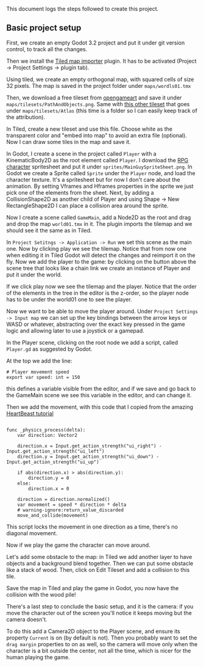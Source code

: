 This document logs the steps followed to create this project.

## Basic project setup
First, we create an empty Godot 3.2 project and put it under git version control, to track all the changes.

Then we install the [Tiled map importer](https://github.com/vnen/godot-tiled-importer) plugin. It has to be activated (Project -> Project Settings -> plugin tab).

Using tiled, we create an empty orthogonal map, with squared cells of size 32 pixels.
The map is saved in the project folder under `maps/wordls01.tmx`

Then, we download a free tileset from [opengameart](https://opengameart.org/content/rpg-tiles-cobble-stone-paths-town-objects) and save it under `maps/tilesets/PathAndObjects.png`.
Same with [this other tileset](https://opengameart.org/content/lpc-tile-atlas) that goes under `maps/tilesets/Atlas` (this time is a folder so I can easily keep track of the attribution).

In Tiled, create a new tileset and use this file. Choose white as the transparent color and "embed into map" to avoid an extra file (optional).
Now I can draw some tiles in the map and save it.

In Godot, I create a scene in the project called `Player` with a KinematicBody2D as the root element called `Player`.
I download the [RPG character](https://opengameart.org/content/rpg-character) spritesheet and put it under `sprites/MainGuySpriteSheet.png`.
In Godot we create a Sprite called `Sprite` under the `Player` node, and load the character texture. It's a spritesheet but for now I don't care about the animation. By setting Vframes and Hframes properties in the sprite we just pick one of the elements from the sheet.
Next, by adding a CollisionShape2D as another child of Player and using Shape -> New RectangleShape2D I can place a collision area around the sprite.

Now I create a scene called `GameMain`, add a Node2D as the root and drag and drop the map `world01.tmx` in it.
The plugin imports the tilemap and we should see it the same as in Tiled.

In `Project Setitngs -> Application -> Run` we set this scene as the main one. Now by clicking play we see the tilemap.
Notice that from now one when editing it in Tiled Godot will detect the changes and reimport it on the fly.
Now we add the player to the game: by clicking on the button above the scene tree that looks like a chain link we create an instance of Player and put it under the world.

If we click play now we see the tilemap and the player. Notice that the order of the elements in the tree in the editor is the z-order, so the player node has to be under the world01 one to see the player.

Now we want to be able to move the player around.
Under `Project Settings -> Input map` we can set up the key bindings between the arrow keys or WASD or whatever, abstracting over the exact key pressed in the game logic and allowing later to use a joystick or a gamepad.

In the Player scene, clicking on the root node we add a script, called `Player.gd` as suggested by Godot.

At the top we add the line:

    # Player movement speed
    export var speed: int = 150

this defines a variable visible from the editor, and if we save and go back to the GameMain scene we see this variable in the editor, and can change it.

Then we add the movement, with this code that I copied from the amazing [HeartBeast tutorial](https://youtu.be/TQKXU7iSWUU?t=30)

```GDScript

func _physics_process(delta):
    var direction: Vector2

    direction.x = Input.get_action_strength("ui_right") - Input.get_action_strength("ui_left")
    direction.y = Input.get_action_strength("ui_down") - Input.get_action_strength("ui_up")

    if abs(direction.x) > abs(direction.y):
        direction.y = 0
    else:
        direction.x = 0

    direction = direction.normalized()
    var movement = speed * direction * delta
    # warning-ignore:return_value_discarded
    move_and_collide(movement)
```

This script locks the movement in one direction as a time, there's no diagonal movement.

Now if we play the game the character can move around.

Let's add some obstacle to the map: in Tiled we add another layer to have objects and a background blend together. Then we can put some obstacle like a stack of wood. Then, click on Edit Tileset and add a collision to this tile.

Save the map in Tiled and play the game in Godot, you now have the collision with the wood pile!

There's a last step to conclude the basic setup, and it is the camera: if you move the character out of the screen you'll notice it keeps moving but the camera doesn't.

To do this add a Camera2D object to the Player scene, and ensure its property `Current` is on (by default is not). Then you probably want to set the `drag margin` properties to on as well, so the camera will move only when the character is a bit outside the center, not all the time, which is nicer for the human playing the game.
